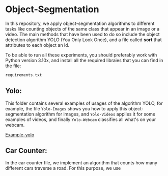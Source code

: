 # Object-Segmentation

In this repository, we apply object-segmentation algorithms to different tasks like counting objects of the same class that appear in an image or a video. The main methods that have been used to do so include the object detection algorithm YOLO (You Only Look Once), and a file called **sort** that attributes to each object an id.

To be able to run all these experiments, you should preferably work with Python version 3.10x, and install all the required libraies that you can find in the file:

```sh
requirements.txt
```

## Yolo:
This folder contains several examples of usages of the algorithm YOLO, for example, the file `Yolo-Images` shows you how to apply this object-segmentation algorithm for images, and `Yolo-Videos` applies it for some examples of videos, and finally `Yolo-Webcam` classifies all what's on your webcam.

[Example-yolo](Images/example-yolo.png)

## Car Counter:
In the car counter file, we implement an algorithm that counts how many different cars traverse a road. For this purpose, we use 
